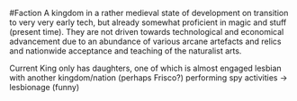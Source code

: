 #Faction 
A kingdom in a rather medieval state of development on transition to very very early tech, but already somewhat proficient in magic and stuff (present time). 
They are not driven towards technological and economical advancement due to an abundance of various arcane artefacts and relics and nationwide acceptance and teaching of the naturalist arts.

Current King only has daughters, one of which is almost engaged lesbian with another kingdom/nation (perhaps Frisco?) performing spy activities -> lesbionage (funny)
